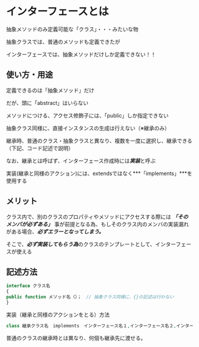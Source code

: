 # インターフェースとは

抽象メソッドのみ定義可能な「クラス」・・・みたいな物

抽象クラスでは、普通のメソッドも定義できたが

インターフェースでは、抽象メソッドだけしか定義できない！！

## 使い方・用途

定義できるのは「抽象メソッド」だけ

だが、頭に「abstract」はいらない

メソッドにつける、アクセス修飾子には、「public」しか指定できない

抽象クラス同様に、直接インスタンスの生成は行えない（※継承のみ）

継承時、普通のクラス・抽象クラスと異なり、複数を一度に選択し、継承できる（下記、コード記述で説明）

なお、継承とは呼ばず、インターフェース作成時には***実装***と呼ぶ

実装(継承と同様のアクション)には、extendsではなく***「implements」***を使用する

## メリット

クラス内で、別のクラスのプロパティやメソッドにアクセスする際には ***「そのメンバが必ずある」*** 事が前提となる為、もしそのクラス内のメンバの実装漏れがある場合、***必ずエラーとなってしまう。***

そこで、***必ず実装してもらう為***のクラスのテンプレートとして、インターフェースが使える

## 記述方法

```php
interface クラス名
{
public function メソッド名（）；　// 抽象クラス同様に、{}の記述は行わない
}
```

実装（継承と同様のアクションをとる）方法
```php
class 継承クラス名　implements　インターフェース名１,インターフェース名２,インターフェース名３、
```

普通のクラスの継承時とは異なり、何個も継承先に渡せる。
